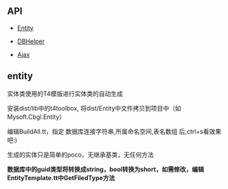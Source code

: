 ## API

+ [Entity](entity.md)

+ [DBHelper](dbhelper.md)

+ [Ajax](ajax.md)


## entity
实体类使用的T4模版进行实体类的自动生成

安装dist/lib中的t4toolbox, 将dist/Entity中文件拷贝到项目中（如Mysoft.Cbgl.Entity）

编辑BuildAll.tt，指定 数据库连接字符串,所属命名空间,表名数组 后,ctrl+s看效果吧:)

生成的实体只是简单的poco，无继承基类，无任何方法


**数据库中的guid类型将转换成string，bool转换为short，如需修改，编辑EntityTemplate.tt中GetFiledType方法**

